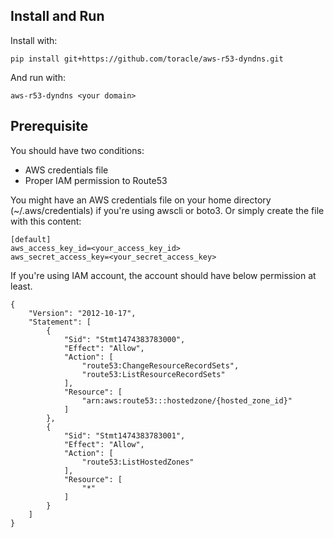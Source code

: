 ## Install and Run

Install with:

`pip install git+https://github.com/toracle/aws-r53-dyndns.git`

And run with:

`aws-r53-dyndns <your domain>`


## Prerequisite

You should have two conditions:

* AWS credentials file
* Proper IAM permission to Route53

You might have an AWS credentials file on your home directory (~/.aws/credentials) if you're using awscli or boto3. Or simply create the file with this content:

```
[default]
aws_access_key_id=<your_access_key_id>
aws_secret_access_key=<your_secret_access_key>
```

If you're using IAM account, the account should have below permission at least.

```
{
    "Version": "2012-10-17",
    "Statement": [
        {
            "Sid": "Stmt1474383783000",
            "Effect": "Allow",
            "Action": [
                "route53:ChangeResourceRecordSets",
                "route53:ListResourceRecordSets"
            ],
            "Resource": [
                "arn:aws:route53:::hostedzone/{hosted_zone_id}"
            ]
        },
        {
            "Sid": "Stmt1474383783001",
            "Effect": "Allow",
            "Action": [
                "route53:ListHostedZones"
            ],
            "Resource": [
                "*"
            ]
        }
    ]
}
```
